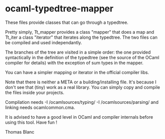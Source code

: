 ocaml-typedtree-mapper
======================

These files provide classes that can go through a typedtree.

Pretty simply, Tt_mapper provides a class "mapper" that does a map and Tt_iter a class "iterator" that iterates along the typedtree. The two files can be compiled and used independantly.

The branches of the tree are visited in a simple order: the one provided syntactically in the definition of the typedtree (see the source of the OCaml compiler for details) with the exception of sum types in the mapper.

You can have a simpler mapping or iterator in the official compiler libs.

Note that there is neither a META or a building/installing file.
It's because I don't see that (tiny) work as a real library.
You can simply copy and compile the files inside your projects.

Compilation needs -I /ocamlsources/typing/ -I /ocamlsources/parsing/ and linking needs ocamlcommon.cma.

It is advised to have a good level in OCaml and compiler internals before using this tool.
Have fun !

Thomas Blanc
